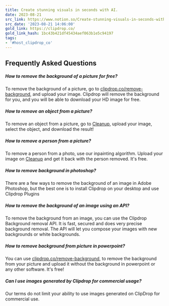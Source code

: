 ```yaml
---
title: Create stunning visuals in seconds with AI.
date: 2023-08-21
src_link: https://www.notion.so/Create-stunning-visuals-in-seconds-with-AI-739c67dc399f405aa9b58c674f318aef
src_date: '2023-08-21 14:06:00'
gold_link: https://clipdrop.co/
gold_link_hash: 1bc43b421df45434aef063b1e5c94197
tags:
- '#host_clipdrop_co'
---
```


Frequently Asked Questions
--------------------------

##### How to remove the background of a picture for free?

To remove the background of a picture, go to [clipdrop.co/remove-background](https://clipdrop.co/remove-background), and upload your image. Clipdrop will remove the background for you, and you will be able to download your HD image for free.

##### How to remove an object from a picture?

To remove an object from a picture, go to [Cleanup](https://clipdrop.co/cleanup), upload your image, select the object, and download the result!

##### How to remove a person from a picture?

To remove a person from a photo, use our inpainting algorithm. Upload your image on [Cleanup](https://clipdrop.co/cleanup) and get it back with the person removed. It's free.

##### How to remove background in photoshop?

There are a few ways to remove the background of an image in Adobe Photoshop, but the best one is to install Clipdrop on your desktop and use Clipdrop Plugins

##### How to remove the background of an image using an API?

To remove the background from an image, you can use the Clipdrop Background removal API. It is fast, secured and does very precise background removal. The API will let you compose your images with new backgrounds or white backgrounds.

##### How to remove background from picture in powerpoint?

You can use [clipdrop.co/remove-background](https://clipdrop.co/remove-background), to remove the background from your picture and upload it without the background in powerpoint or any other software. It's free!

##### Can I use images generated by Clipdrop for commercial usage?

Our terms do not limit your ability to use images generated on ClipDrop for commercial use.